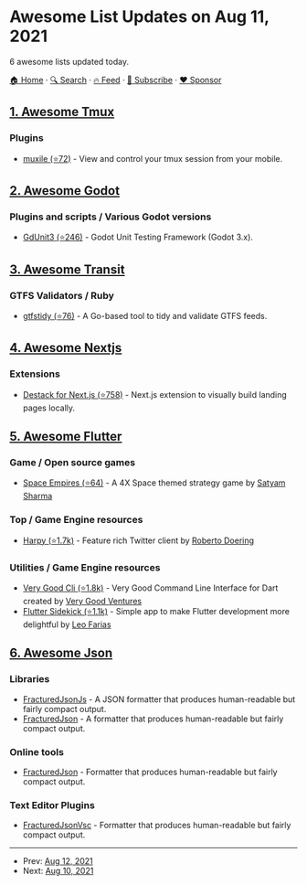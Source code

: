# Awesome List Updates on Aug 11, 2021

6 awesome lists updated today.

[🏠 Home](/README.md) · [🔍 Search](https://www.trackawesomelist.com/search/) · [🔥 Feed](https://www.trackawesomelist.com/rss.xml) · [📮 Subscribe](https://trackawesomelist.us17.list-manage.com/subscribe?u=d2f0117aa829c83a63ec63c2f&id=36a103854c) · [❤️  Sponsor](https://github.com/sponsors/theowenyoung)



## [1. Awesome Tmux](/content/rothgar/awesome-tmux/README.md)

### Plugins

*   [muxile (⭐72)](https://github.com/bjesus/muxile) - View and control your tmux session from your mobile.

## [2. Awesome Godot](/content/godotengine/awesome-godot/README.md)

### Plugins and scripts / Various Godot versions

*   [GdUnit3 (⭐246)](https://github.com/MikeSchulze/gdUnit3) - Godot Unit Testing Framework (Godot 3.x).

## [3. Awesome Transit](/content/CUTR-at-USF/awesome-transit/README.md)

### GTFS Validators / Ruby

*   [gtfstidy (⭐76)](https://github.com/patrickbr/gtfstidy) - A Go-based tool to tidy and validate GTFS feeds.

## [4. Awesome Nextjs](/content/unicodeveloper/awesome-nextjs/README.md)

### Extensions

*   [Destack for Next.js (⭐758)](https://github.com/liveduo/destack) - Next.js extension to visually build landing pages locally.

## [5. Awesome Flutter](/content/Solido/awesome-flutter/README.md)

### Game / Open source games

*   [Space Empires (⭐64)](https://github.com/satyamx64/space_empires) <!--stargazers:satyamx64/space_empires--> - A 4X Space themed strategy game by [Satyam Sharma](https://github.com/satyamx64)

### Top / Game Engine resources

*   [Harpy (⭐1.7k)](https://github.com/robertodoering/harpy) <!--stargazers:robertodoering/harpy--> - Feature rich Twitter client by [Roberto Doering](https://github.com/robertodoering)

### Utilities / Game Engine resources

*   [Very Good Cli (⭐1.8k)](https://github.com/VeryGoodOpenSource/very_good_cli) <!--stargazers:VeryGoodOpenSource/very_good_cli--> - Very Good Command Line Interface for Dart created by  [Very Good Ventures](https://github.com/VeryGoodOpenSource)
*   [Flutter Sidekick (⭐1.1k)](https://github.com/leoafarias/sidekick)  <!--stargazers:leoafarias/sidekick--> - Simple app to make Flutter development more delightful by [Leo Farias](https://github.com/leoafarias)

## [6. Awesome Json](/content/burningtree/awesome-json/README.md)

### Libraries

*   [FracturedJsonJs](https://www.npmjs.com/package/fracturedjsonjs) - A JSON formatter that produces human-readable but fairly compact output.
*   [FracturedJson](https://www.nuget.org/packages/FracturedJson) - A formatter that produces human-readable but fairly compact output.

### Online tools

*   [FracturedJson](https://j-brooke.github.io/FracturedJson/) - Formatter that produces human-readable but fairly compact output.

### Text Editor Plugins

*   [FracturedJsonVsc](https://marketplace.visualstudio.com/items?itemName=j-brooke.fracturedjsonvsc) - Formatter that produces human-readable but fairly compact output.

---

- Prev: [Aug 12, 2021](/content/2021/08/12/README.md)
- Next: [Aug 10, 2021](/content/2021/08/10/README.md)